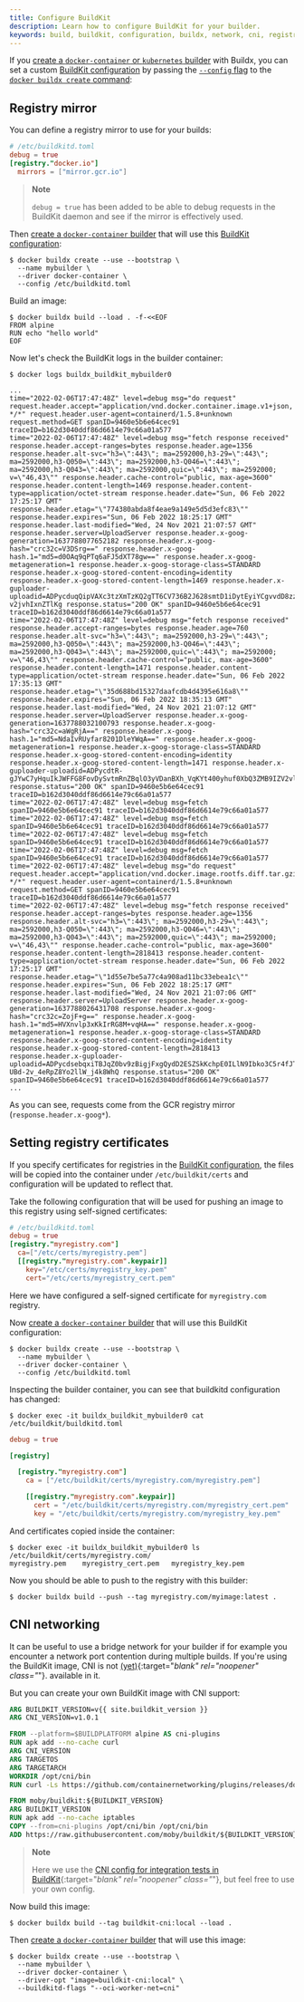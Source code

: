 ```yaml
---
title: Configure BuildKit
description: Learn how to configure BuildKit for your builder.
keywords: build, buildkit, configuration, buildx, network, cni, registry
---
```


If you [create a `docker-container` or `kubernetes` builder](../building/drivers/index.md)
with Buildx, you can set a custom [BuildKit configuration](toml-configuration.md)
by passing the [`--config` flag](../../engine/reference/commandline/buildx_create.md#config)
to the [`docker buildx create` command](../../engine/reference/commandline/buildx_create.md):

## Registry mirror

You can define a registry mirror to use for your builds:

```toml
# /etc/buildkitd.toml
debug = true
[registry."docker.io"]
  mirrors = ["mirror.gcr.io"]
```

> **Note**
>
> `debug = true` has been added to be able to debug requests
> in the BuildKit daemon and see if the mirror is effectively used.

Then [create a `docker-container` builder](../building/drivers/docker-container.md)
that will use this [BuildKit configuration](toml-configuration.md):

```console
$ docker buildx create --use --bootstrap \
  --name mybuilder \
  --driver docker-container \
  --config /etc/buildkitd.toml
```

Build an image:

```console
$ docker buildx build --load . -f-<<EOF
FROM alpine
RUN echo "hello world"
EOF
```

Now let's check the BuildKit logs in the builder container:

```console
$ docker logs buildx_buildkit_mybuilder0
```
```text
...
time="2022-02-06T17:47:48Z" level=debug msg="do request" request.header.accept="application/vnd.docker.container.image.v1+json, */*" request.header.user-agent=containerd/1.5.8+unknown request.method=GET spanID=9460e5b6e64cec91 traceID=b162d3040ddf86d6614e79c66a01a577
time="2022-02-06T17:47:48Z" level=debug msg="fetch response received" response.header.accept-ranges=bytes response.header.age=1356 response.header.alt-svc="h3=\":443\"; ma=2592000,h3-29=\":443\"; ma=2592000,h3-Q050=\":443\"; ma=2592000,h3-Q046=\":443\"; ma=2592000,h3-Q043=\":443\"; ma=2592000,quic=\":443\"; ma=2592000; v=\"46,43\"" response.header.cache-control="public, max-age=3600" response.header.content-length=1469 response.header.content-type=application/octet-stream response.header.date="Sun, 06 Feb 2022 17:25:17 GMT" response.header.etag="\"774380abda8f4eae9a149e5d5d3efc83\"" response.header.expires="Sun, 06 Feb 2022 18:25:17 GMT" response.header.last-modified="Wed, 24 Nov 2021 21:07:57 GMT" response.header.server=UploadServer response.header.x-goog-generation=1637788077652182 response.header.x-goog-hash="crc32c=V3DSrg==" response.header.x-goog-hash.1="md5=d0OAq9qPTq6aFJ5dXT78gw==" response.header.x-goog-metageneration=1 response.header.x-goog-storage-class=STANDARD response.header.x-goog-stored-content-encoding=identity response.header.x-goog-stored-content-length=1469 response.header.x-guploader-uploadid=ADPycduqQipVAXc3tzXmTzKQ2gTT6CV736B2J628smtD1iDytEyiYCgvvdD8zz9BT1J1sASUq9pW_ctUyC4B-v2jvhIxnZTlKg response.status="200 OK" spanID=9460e5b6e64cec91 traceID=b162d3040ddf86d6614e79c66a01a577
time="2022-02-06T17:47:48Z" level=debug msg="fetch response received" response.header.accept-ranges=bytes response.header.age=760 response.header.alt-svc="h3=\":443\"; ma=2592000,h3-29=\":443\"; ma=2592000,h3-Q050=\":443\"; ma=2592000,h3-Q046=\":443\"; ma=2592000,h3-Q043=\":443\"; ma=2592000,quic=\":443\"; ma=2592000; v=\"46,43\"" response.header.cache-control="public, max-age=3600" response.header.content-length=1471 response.header.content-type=application/octet-stream response.header.date="Sun, 06 Feb 2022 17:35:13 GMT" response.header.etag="\"35d688bd15327daafcdb4d4395e616a8\"" response.header.expires="Sun, 06 Feb 2022 18:35:13 GMT" response.header.last-modified="Wed, 24 Nov 2021 21:07:12 GMT" response.header.server=UploadServer response.header.x-goog-generation=1637788032100793 response.header.x-goog-hash="crc32c=aWgRjA==" response.header.x-goog-hash.1="md5=NdaIvRUyfar8201DleYWqA==" response.header.x-goog-metageneration=1 response.header.x-goog-storage-class=STANDARD response.header.x-goog-stored-content-encoding=identity response.header.x-goog-stored-content-length=1471 response.header.x-guploader-uploadid=ADPycdtR-gJYwC7yHquIkJWFFG8FovDySvtmRnZBqlO3yVDanBXh_VqKYt400yhuf0XbQ3ZMB9IZV2vlcyHezn_Pu3a1SMMtiw response.status="200 OK" spanID=9460e5b6e64cec91 traceID=b162d3040ddf86d6614e79c66a01a577
time="2022-02-06T17:47:48Z" level=debug msg=fetch spanID=9460e5b6e64cec91 traceID=b162d3040ddf86d6614e79c66a01a577
time="2022-02-06T17:47:48Z" level=debug msg=fetch spanID=9460e5b6e64cec91 traceID=b162d3040ddf86d6614e79c66a01a577
time="2022-02-06T17:47:48Z" level=debug msg=fetch spanID=9460e5b6e64cec91 traceID=b162d3040ddf86d6614e79c66a01a577
time="2022-02-06T17:47:48Z" level=debug msg=fetch spanID=9460e5b6e64cec91 traceID=b162d3040ddf86d6614e79c66a01a577
time="2022-02-06T17:47:48Z" level=debug msg="do request" request.header.accept="application/vnd.docker.image.rootfs.diff.tar.gzip, */*" request.header.user-agent=containerd/1.5.8+unknown request.method=GET spanID=9460e5b6e64cec91 traceID=b162d3040ddf86d6614e79c66a01a577
time="2022-02-06T17:47:48Z" level=debug msg="fetch response received" response.header.accept-ranges=bytes response.header.age=1356 response.header.alt-svc="h3=\":443\"; ma=2592000,h3-29=\":443\"; ma=2592000,h3-Q050=\":443\"; ma=2592000,h3-Q046=\":443\"; ma=2592000,h3-Q043=\":443\"; ma=2592000,quic=\":443\"; ma=2592000; v=\"46,43\"" response.header.cache-control="public, max-age=3600" response.header.content-length=2818413 response.header.content-type=application/octet-stream response.header.date="Sun, 06 Feb 2022 17:25:17 GMT" response.header.etag="\"1d55e7be5a77c4a908ad11bc33ebea1c\"" response.header.expires="Sun, 06 Feb 2022 18:25:17 GMT" response.header.last-modified="Wed, 24 Nov 2021 21:07:06 GMT" response.header.server=UploadServer response.header.x-goog-generation=1637788026431708 response.header.x-goog-hash="crc32c=ZojF+g==" response.header.x-goog-hash.1="md5=HVXnvlp3xKkIrRG8M+vqHA==" response.header.x-goog-metageneration=1 response.header.x-goog-storage-class=STANDARD response.header.x-goog-stored-content-encoding=identity response.header.x-goog-stored-content-length=2818413 response.header.x-guploader-uploadid=ADPycdsebqxiTBJqZ0bv9zBigjFxgQydD2ESZSkKchpE0ILlN9Ibko3C5r4fJTJ4UR9ddp-UBd-2v_4eRpZ8Yo2llW_j4k8WhQ response.status="200 OK" spanID=9460e5b6e64cec91 traceID=b162d3040ddf86d6614e79c66a01a577
...
```

As you can see, requests come from the GCR registry mirror (`response.header.x-goog*`).

## Setting registry certificates

If you specify certificates for registries in the [BuildKit configuration](toml-configuration.md),
the files will be copied into the container under `/etc/buildkit/certs` and
configuration will be updated to reflect that.

Take the following configuration that will be used for pushing an image to
this registry using self-signed certificates:

```toml
# /etc/buildkitd.toml
debug = true
[registry."myregistry.com"]
  ca=["/etc/certs/myregistry.pem"]
  [[registry."myregistry.com".keypair]]
    key="/etc/certs/myregistry_key.pem"
    cert="/etc/certs/myregistry_cert.pem"
```

Here we have configured a self-signed certificate for `myregistry.com` registry.

Now [create a `docker-container` builder](../building/drivers/docker-container.md)
that will use this BuildKit configuration:

```console
$ docker buildx create --use --bootstrap \
  --name mybuilder \
  --driver docker-container \
  --config /etc/buildkitd.toml
```

Inspecting the builder container, you can see that buildkitd configuration
has changed:

```console
$ docker exec -it buildx_buildkit_mybuilder0 cat /etc/buildkit/buildkitd.toml
```
```toml
debug = true

[registry]

  [registry."myregistry.com"]
    ca = ["/etc/buildkit/certs/myregistry.com/myregistry.pem"]

    [[registry."myregistry.com".keypair]]
      cert = "/etc/buildkit/certs/myregistry.com/myregistry_cert.pem"
      key = "/etc/buildkit/certs/myregistry.com/myregistry_key.pem"
```

And certificates copied inside the container:

```console
$ docker exec -it buildx_buildkit_mybuilder0 ls /etc/buildkit/certs/myregistry.com/
myregistry.pem    myregistry_cert.pem   myregistry_key.pem
```

Now you should be able to push to the registry with this builder:

```console
$ docker buildx build --push --tag myregistry.com/myimage:latest .
```

## CNI networking

It can be useful to use a bridge network for your builder if for example you
encounter a network port contention during multiple builds. If you're using
the BuildKit image, CNI is not [(yet)](https://github.com/moby/buildkit/issues/28){:target="_blank" rel="noopener" class="_"}.
available in it.

But you can create your own BuildKit image with CNI support:

```dockerfile
ARG BUILDKIT_VERSION=v{{ site.buildkit_version }}
ARG CNI_VERSION=v1.0.1

FROM --platform=$BUILDPLATFORM alpine AS cni-plugins
RUN apk add --no-cache curl
ARG CNI_VERSION
ARG TARGETOS
ARG TARGETARCH
WORKDIR /opt/cni/bin
RUN curl -Ls https://github.com/containernetworking/plugins/releases/download/$CNI_VERSION/cni-plugins-$TARGETOS-$TARGETARCH-$CNI_VERSION.tgz | tar xzv

FROM moby/buildkit:${BUILDKIT_VERSION}
ARG BUILDKIT_VERSION
RUN apk add --no-cache iptables
COPY --from=cni-plugins /opt/cni/bin /opt/cni/bin
ADD https://raw.githubusercontent.com/moby/buildkit/${BUILDKIT_VERSION}/hack/fixtures/cni.json /etc/buildkit/cni.json
```

> **Note**
>
> Here we use the [CNI config for integration tests in BuildKit](https://github.com/moby/buildkit/blob/master//hack/fixtures/cni.json){:target="_blank" rel="noopener" class="_"},
> but feel free to use your own config.

Now build this image:

```console
$ docker buildx build --tag buildkit-cni:local --load .
```

Then [create a `docker-container` builder](../building/drivers/docker-container.md)
that will use this image:

```console
$ docker buildx create --use --bootstrap \
  --name mybuilder \
  --driver docker-container \
  --driver-opt "image=buildkit-cni:local" \
  --buildkitd-flags "--oci-worker-net=cni"
```
